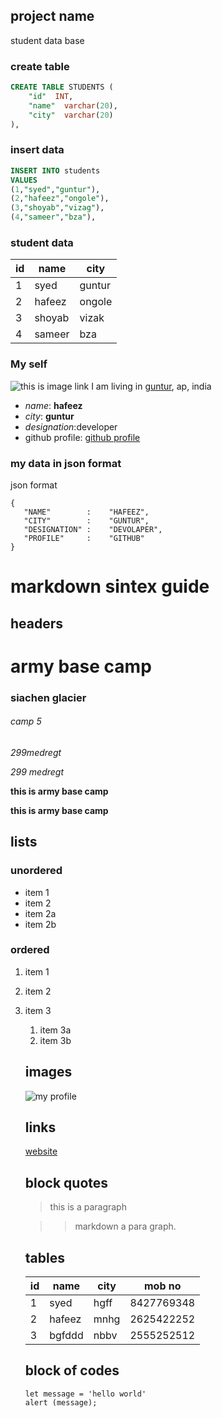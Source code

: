 ## project name
student data base


### create table
```sql
CREATE TABLE STUDENTS (
    "id"  INT,
    "name"  varchar(20),
    "city"  varchar(20)
),
```

### insert data
```sql
INSERT INTO students
VALUES
(1,"syed","guntur"),
(2,"hafeez","ongole"),
(3,"shoyab","vizag"),
(4,"sameer","bza"),
```

### student data
|    id   |   name  |   city   |
|---------|---------|----------|
|1        | syed    |  guntur  |
|2        |hafeez   |ongole    |
|3        |shoyab   |vizak     |
|4        |sameer   |bza       |

### My self

![this is image link](https://i.pinimg.com/736x/32/bf/57/32bf571846e3057756cfd182a4ebe50b.jpg)
I am living in [guntur](https://guntur.ap.gov.in/), ap, india

- *name*: **hafeez**
- _city_: __guntur__
- *designation*:developer
- github profile:
[github profile](https://github.com/Syef/markdown-basics)


### my data in json format

 json format

 ```
 {
    "NAME"        :    "HAFEEZ",
    "CITY"        :    "GUNTUR",
    "DESIGNATION" :    "DEVOLAPER",
    "PROFILE"     :    "GITHUB"   
}
 ```



 # markdown sintex guide

## headers

# army base camp
### siachen glacier
###### camp 5
*299medregt*

_299 medregt_


**this is army base camp**

__this is army base camp__

## lists

### unordered

* item 1
* item 2
* item 2a
* item 2b

### ordered
1. item 1
1. item 2
1. item 3
    1. item 3a
    1. item 3b
    
    ## images
    ![my profile](https://akm-img-a-in.tosshub.com/indiatoday/images/story/202208/pics1_0_1200x768.png?VersionId=3sVfAWMaoc5XF4d.64_H6yo2tv1mKCA9&size=690:388)
    
    ## links
    [website](https://github.com/Syef/markdown-basics)
    
    ## block quotes
    > this is a paragraph
    >
    
    >> markdown a para graph.
    
    ## tables
    
   |   id   |   name    | city |mob no  |
   |--------|-----------|-----|---------|
   |1       |syed       |hgff|8427769348
   |2       |hafeez     |mnhg|2625422252|
   |3      | bgfddd|  nbbv |2555252512|
   
   
    ## block of codes
    ```
    let message = 'hello world'
    alert (message);
    ```
   
   
   
    
    
    
    
    
    
    
    












